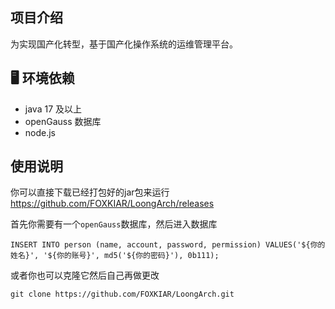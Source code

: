 ## 项目介绍
为实现国产化转型，基于国产化操作系统的运维管理平台。

## 🖥️ 环境依赖
+ java 17 及以上
+ openGauss 数据库
+ node.js

## 使用说明
你可以直接下载已经打包好的jar包来运行
https://github.com/FOXKIAR/LoongArch/releases

首先你需要有一个`openGauss`数据库，然后进入数据库
```postgresql
INSERT INTO person (name, account, password, permission) VALUES('${你的姓名}', '${你的账号}', md5('${你的密码}'), 0b111);
```

或者你也可以克隆它然后自己再做更改
```commandline
git clone https://github.com/FOXKIAR/LoongArch.git
```